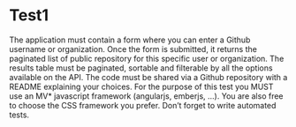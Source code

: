 # Test1
The application must contain a form where you can enter a Github username or organization.
Once the form is submitted, it returns the paginated list of public repository for this specific user or organization.
The results table must be paginated, sortable and filterable by all the options available on the API.
The code must be shared via a Github repository with a README explaining your choices.
For the purpose of this test you MUST use an MV* javascript framework (angularjs, emberjs, …).
You are also free to choose the CSS framework you prefer.
Don’t forget to write automated tests.
